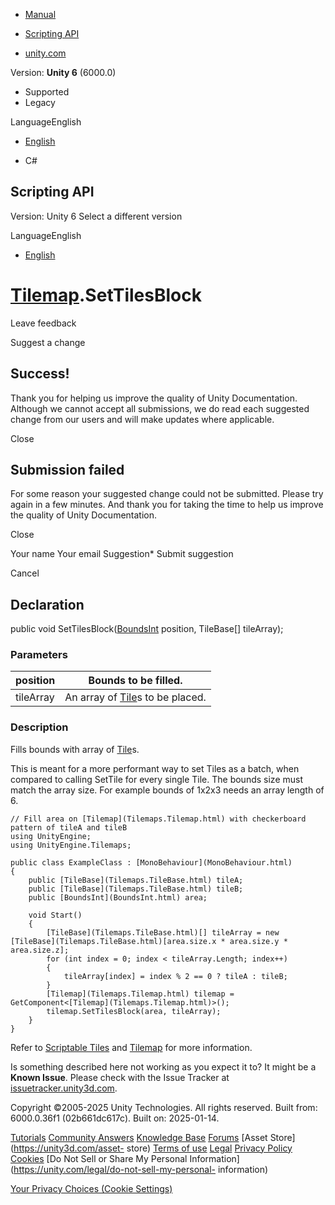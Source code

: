 [ ]()

  * [Manual](../Manual/index.html)
  * [Scripting API](../ScriptReference/index.html)

  * [unity.com](https://unity.com/)

Version: **Unity 6** (6000.0)

  * Supported
  * Legacy

LanguageEnglish

  * [English]()

  * C#

[ ](https://docs.unity3d.com)

## Scripting API

Version: Unity 6 Select a different version

LanguageEnglish

  * [English]()

#  [Tilemap](Tilemaps.Tilemap.html).SetTilesBlock

Leave feedback

Suggest a change

## Success!

Thank you for helping us improve the quality of Unity Documentation. Although
we cannot accept all submissions, we do read each suggested change from our
users and will make updates where applicable.

Close

## Submission failed

For some reason your suggested change could not be submitted. Please <a>try
again</a> in a few minutes. And thank you for taking the time to help us
improve the quality of Unity Documentation.

Close

Your name Your email Suggestion* Submit suggestion

Cancel

[ ]()

## Declaration

public void SetTilesBlock([BoundsInt](BoundsInt.html) position, TileBase[]
tileArray);

### Parameters

position | Bounds to be filled.  
---|---  
tileArray | An array of [Tile](Tilemaps.Tile.html)s to be placed.  
  
### Description

Fills bounds with array of [Tile](Tilemaps.Tile.html)s.

This is meant for a more performant way to set Tiles as a batch, when compared
to calling SetTile for every single Tile. The bounds size must match the array
size. For example bounds of 1x2x3 needs an array length of 6.

    
    
    // Fill area on [Tilemap](Tilemaps.Tilemap.html) with checkerboard pattern of tileA and tileB
    using UnityEngine;
    using UnityEngine.Tilemaps;  
      
    public class ExampleClass : [MonoBehaviour](MonoBehaviour.html)
    {
        public [TileBase](Tilemaps.TileBase.html) tileA;
        public [TileBase](Tilemaps.TileBase.html) tileB;
        public [BoundsInt](BoundsInt.html) area;  
      
        void Start()
        {
            [TileBase](Tilemaps.TileBase.html)[] tileArray = new [TileBase](Tilemaps.TileBase.html)[area.size.x * area.size.y * area.size.z];
            for (int index = 0; index < tileArray.Length; index++)
            {
                tileArray[index] = index % 2 == 0 ? tileA : tileB;
            }
            [Tilemap](Tilemaps.Tilemap.html) tilemap = GetComponent<[Tilemap](Tilemaps.Tilemap.html)>();
            tilemap.SetTilesBlock(area, tileArray);
        }
    }
    

Refer to [Scriptable Tiles](../Manual/Tilemap-ScriptableTiles-TileBase.html)
and [Tilemap](../Manual/class-Tilemap.html) for more information.

Is something described here not working as you expect it to? It might be a
**Known Issue**. Please check with the Issue Tracker at
[issuetracker.unity3d.com](https://issuetracker.unity3d.com).

Copyright ©2005-2025 Unity Technologies. All rights reserved. Built from:
6000.0.36f1 (02b661dc617c). Built on: 2025-01-14.

[Tutorials](https://unity3d.com/learn) [Community
Answers](https://answers.unity3d.com) [Knowledge
Base](https://support.unity3d.com/hc/en-us)
[Forums](https://forum.unity3d.com) [Asset Store](https://unity3d.com/asset-
store) [Terms of use](https://docs.unity3d.com/Manual/TermsOfUse.html)
[Legal](https://unity.com/legal) [Privacy
Policy](https://unity.com/legal/privacy-policy)
[Cookies](https://unity.com/legal/cookie-policy) [Do Not Sell or Share My
Personal Information](https://unity.com/legal/do-not-sell-my-personal-
information)

[Your Privacy Choices (Cookie Settings)](javascript:void\(0\);)

